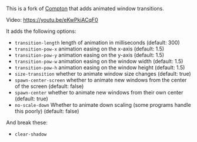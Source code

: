 This is a fork of [Compton](https://github.com/chjj/compton) that adds animated window transitions.

Video: https://youtu.be/eKwPkiACqF0

It adds the following options:
* `transition-length`   length of animation in milliseconds  (default: 300)
* `transition-pow-x`    animation easing on the x-axis (default: 1.5)
* `transition-pow-y`    animation easing on the y-axis (default: 1.5)
* `transition-pow-w`    animation easing on the window width  (default: 1.5)
* `transition-pow-h`    animation easing on the window height (default: 1.5)
* `size-transition`     whether to animate window size changes (default: true)
* `spawn-center-screen` whether to animate new windows from the center of the screen (default: false)
* `spawn-center`        whether to animate new windows from their own center (default: true)
* `no-scale-down`       Whether to animate down scaling (some programs handle this poorly) (default: false)

And break these:
* `clear-shadow`
